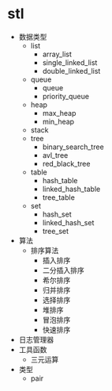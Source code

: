 # stl

+ 数据类型
  + list
    + array_list
    + single_linked_list
    + double_linked_list
  + queue
    + queue
    + priority_queue
  + heap
    + max_heap
    + min_heap
  + stack
  + tree
    + binary_search_tree
    + avl_tree
    + red_black_tree
  + table
    + hash_table
    + linked_hash_table
    + tree_table
  + set
    + hash_set
    + linked_hash_set
    + tree_set
+ 算法
  + 排序算法
    + 插入排序
    + 二分插入排序
    + 希尔排序
    + 归并排序
    + 选择排序
    + 堆排序
    + 冒泡排序
    + 快速排序
+ 日志管理器
+ 工具函数
  + 三元运算
+ 类型
  + pair